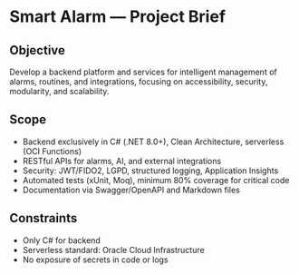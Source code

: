 # Smart Alarm — Project Brief

## Objective
Develop a backend platform and services for intelligent management of alarms, routines, and integrations, focusing on accessibility, security, modularity, and scalability.

## Scope
- Backend exclusively in C# (.NET 8.0+), Clean Architecture, serverless (OCI Functions)
- RESTful APIs for alarms, AI, and external integrations
- Security: JWT/FIDO2, LGPD, structured logging, Application Insights
- Automated tests (xUnit, Moq), minimum 80% coverage for critical code
- Documentation via Swagger/OpenAPI and Markdown files

## Constraints
- Only C# for backend
- Serverless standard: Oracle Cloud Infrastructure
- No exposure of secrets in code or logs